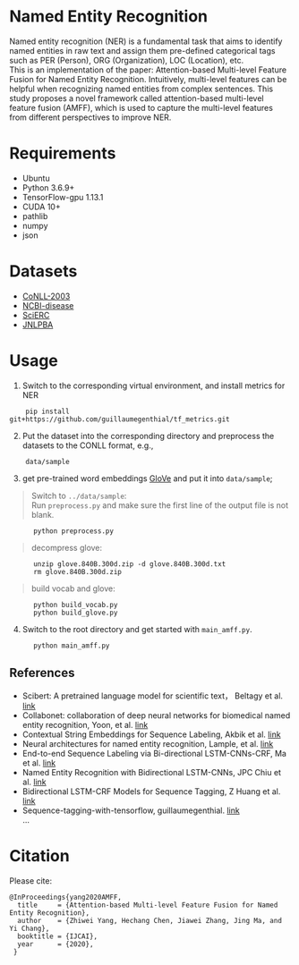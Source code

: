 # Named Entity Recognition
Named entity recognition (NER) is a fundamental task that aims to identify named entities in raw text and assign them pre-defined categorical tags such as PER (Person), ORG (Organization), LOC (Location), etc.<br>
This is an implementation of the paper: Attention-based Multi-level Feature Fusion for Named Entity Recognition. Intuitively, multi-level features can be helpful when recognizing named entities from complex sentences. This study proposes a novel framework called attention-based multi-level feature fusion (AMFF), which is used to capture the multi-level features from different perspectives to improve NER.

# Requirements
+ Ubuntu 
+ Python 3.6.9+
+ TensorFlow-gpu 1.13.1
+ CUDA 10+
+ pathlib
+ numpy
+ json

# Datasets
+ [CoNLL-2003](https://www.clips.uantwerpen.be/conll2003/ner/)
+ [NCBI-disease](https://pubmed.ncbi.nlm.nih.gov/24393765/)
+ [SciERC](https://arxiv.org/abs/1808.09602)
+ [JNLPBA](https://www.aclweb.org/anthology/W04-1213/)

# Usage
1. Switch to the corresponding virtual environment, and install metrics for NER 
```
    pip install git+https://github.com/guillaumegenthial/tf_metrics.git
```
2. Put the dataset into the corresponding directory and preprocess the datasets to the CONLL format, e.g.,<br>

```
    data/sample
```
3. get pre-trained word embeddings [GloVe](https://nlp.stanford.edu/projects/glove/) and put it into `data/sample`;<br>
> Switch to `../data/sample`:<br>
> Run `preprocess.py` and make sure the first line of the output file is not blank.
```
      python preprocess.py
``` 
> decompress glove:<br>	
```
      unzip glove.840B.300d.zip -d glove.840B.300d.txt
      rm glove.840B.300d.zip
```
> build vocab and glove:<br>    
```
      python build_vocab.py
      python build_glove.py
```
4. Switch to the root directory and get started with `main_amff.py`.<br>
```
      python main_amff.py
```

## References 
* Scibert: A pretrained language model for scientific text， Beltagy et al. [link](https://www.aclweb.org/anthology/D19-1371.pdf)
* Collabonet: collaboration of deep neural networks for biomedical named entity recognition, Yoon, et al. [link](https://arxiv.org/abs/1809.07950)
* Contextual String Embeddings for Sequence Labeling, Akbik et al. [link](https://www.aclweb.org/anthology/C18-1139/)
* Neural architectures for named entity recognition, Lample, et al. [link](https://arxiv.org/abs/1603.01360)
* End-to-end Sequence Labeling via Bi-directional LSTM-CNNs-CRF, Ma et al. [link](https://arxiv.org/pdf/1603.01354.pdf)
* Named Entity Recognition with Bidirectional LSTM-CNNs, JPC Chiu et al. [link](https://arxiv.org/pdf/1511.08308.pdf)
* Bidirectional LSTM-CRF Models for Sequence Tagging, Z Huang et al. [link](https://arxiv.org/pdf/1508.01991.pdf)
* Sequence-tagging-with-tensorflow, guillaumegenthial. [link](https://guillaumegenthial.github.io/sequence-tagging-with-tensorflow.html)<br>
...

# Citation
Please cite:<br>
```
@InProceedings{yang2020AMFF,
  title     = {Attention-based Multi-level Feature Fusion for Named Entity Recognition},
  author    = {Zhiwei Yang, Hechang Chen, Jiawei Zhang, Jing Ma, and Yi Chang},
  booktitle = {IJCAI},  
  year      = {2020},
 }
```

